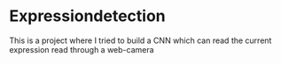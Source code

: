 # Expressiondetection
This is a project where I tried to build a CNN which can read the current expression read through a web-camera
